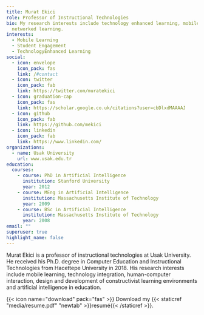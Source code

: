 ```yaml
---
title: Murat Ekici
role: Professor of Instructional Technologies
bio: My research interests include technology enhanced learning, mobile and
  networked learning.
interests:
  - Mobile Learning
  - Student Engagement
  - TechnologyEnhanced Learning
social:
  - icon: envelope
    icon_pack: fas
    link: /#contact
  - icon: twitter
    icon_pack: fab
    link: https://twitter.com/muratekici
  - icon: graduation-cap
    icon_pack: fas
    link: https://scholar.google.co.uk/citations?user=cbDlxdMAAAAJ
  - icon: github
    icon_pack: fab
    link: https://github.com/mekici
  - icon: linkedin
    icon_pack: fab
    link: https://www.linkedin.com/
organizations:
  - name: Usak University
    url: www.usak.edu.tr
education:
  courses:
    - course: PhD in Artificial Intelligence
      institution: Stanford University
      year: 2012
    - course: MEng in Artificial Intelligence
      institution: Massachusetts Institute of Technology
      year: 2009
    - course: BSc in Artificial Intelligence
      institution: Massachusetts Institute of Technology
      year: 2008
email: ""
superuser: true
highlight_name: false
---
```

Murat Ekici is a professor of instructional technologies at Usak University. He received his Ph.D. degree in Computer Education and Instructional Technologies from Hacettepe University in 2018. His research interests include mobile learning, technology integration, human-computer interaction, design and development of constructivist learning environments and artificial intelligence in education. 

{{< icon name="download" pack="fas" >}} Download my {{< staticref "media/resume.pdf" "newtab" >}}resumé{{< /staticref >}}.